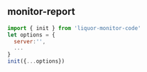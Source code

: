 ## monitor-report

```js
import { init } from 'liquor-monitor-code'
let options = {
  server:'',
  ...
}
init({...options})
```
